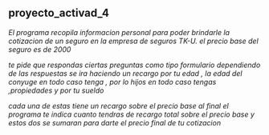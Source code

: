 ## proyecto_activad_4

_El programa recopila  informacion personal para poder brindarle la cotizacion de un seguro 
en la empresa de seguros TK-U.
el precio base del seguro es de 2000_

_te pide que respondas ciertas preguntas como tipo formulario 
dependiendo de las respuestas se ira haciendo un recargo por tu edad , la edad del conyuge en todo caso tenga ,
por lo hijos en todo caso tengas ,propiedades y por tu sueldo_


_cada una de estas tiene un recargo sobre el precio base 
al final el programa te indica cuanto tendras de recargo total sobre el precio base
y estos dos se sumaran para darte el precio final de tu cotizacion_
